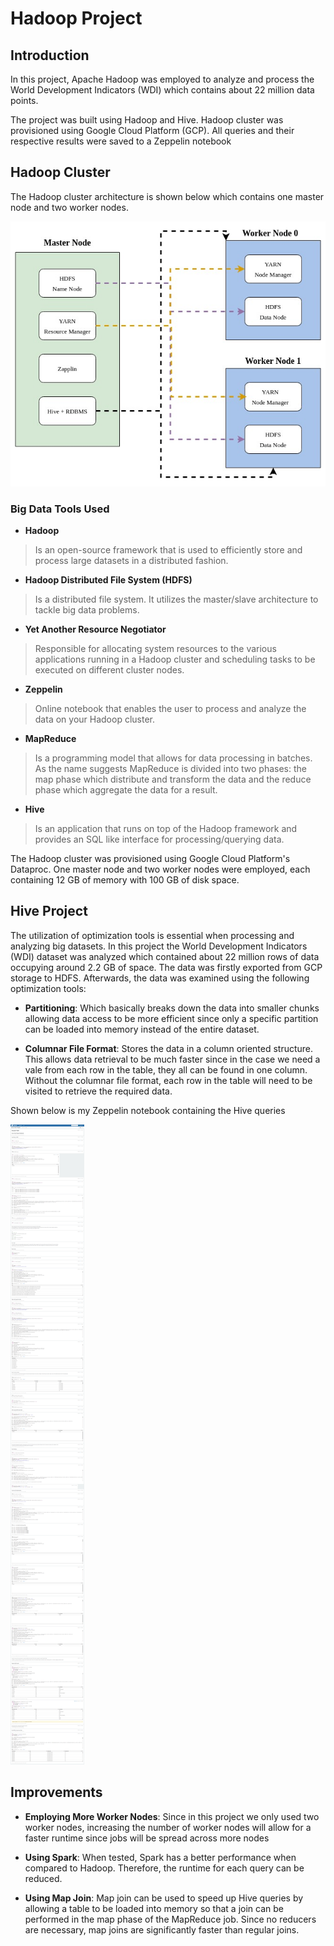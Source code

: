 # Hadoop Project

## Introduction
In this project, Apache Hadoop was employed to analyze and process the World Development 
Indicators (WDI) which contains about 22 million data points.

The project was built using Hadoop and Hive. Hadoop cluster was provisioned using Google
Cloud Platform (GCP). All queries and their respective results were saved to a Zeppelin notebook

## Hadoop Cluster
The Hadoop cluster architecture is shown below which contains one master node and two worker
nodes.

![architecture](assets/architecture.jpg)

### Big Data Tools Used
* **Hadoop**
> Is an open-source framework that is used to efficiently store and process large datasets 
> in a distributed fashion.

* **Hadoop Distributed File System (HDFS)**
> Is a distributed file system. It utilizes the master/slave architecture to tackle big data
> problems.

* **Yet Another Resource Negotiator**
> Responsible for allocating system resources to the various applications running in a Hadoop cluster 
> and scheduling tasks to be executed on different cluster nodes.

* **Zeppelin**
> Online notebook that enables the user to process and analyze the data on your Hadoop cluster.

* **MapReduce**
> Is a programming model that allows for data processing in batches. As the name suggests
> MapReduce is divided into two phases: the map phase which distribute and transform the data 
> and the reduce phase which aggregate the data for a result.

* **Hive**
> Is an application that runs on top of the Hadoop framework and provides an SQL like interface
> for processing/querying data.

The Hadoop cluster was provisioned using Google Cloud Platform's Dataproc. One master node
and two worker nodes were employed, each containing 12 GB of memory with 100 GB of disk space.

## Hive Project
The utilization of optimization tools is essential when processing and analyzing big datasets.
In this project the World Development Indicators (WDI) dataset was analyzed which contained 
about 22 million rows of data occupying around 2.2 GB of space. The data was firstly exported
from GCP storage to HDFS. Afterwards, the data was examined using the following optimization
tools:

* **Partitioning**: Which basically breaks down the data into smaller chunks allowing data 
access to be more efficient since only a specific partition can be loaded into memory instead of
the entire dataset.


* **Columnar File Format**: Stores the data in a column oriented structure. This allows data
retrieval to be much faster since in the case we need a vale from each row in the table, they
all can be found in one column. Without the columnar file format, each row in the table will
need to be visited to retrieve the required data.

Shown below is my Zeppelin notebook containing the Hive queries

![ZeppelinNotebook](assets/ZeppelinNotebook.png)

## Improvements

* **Employing More Worker Nodes**: Since in this project we only used two worker nodes, increasing
the number of worker nodes will allow for a faster runtime since jobs will be spread across more
nodes


* **Using Spark**: When tested, Spark has a better performance when compared to Hadoop. Therefore,
the runtime for each query can be reduced.


* **Using Map Join**: Map join can be used to speed up Hive queries by allowing a table to be 
loaded into memory so that a join can be performed in the map phase of the MapReduce job. Since
no reducers are necessary, map joins are significantly faster than regular joins.
